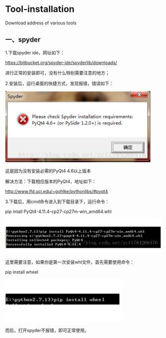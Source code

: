 # Tool-installation

Download address of various tools

## 一、spyder

1.下载spyder ide，网址如下：

https://bitbucket.org/spyder-ide/spyderlib/downloads/

进行正常的安装即可，没有什么特别需要注意的地方；

2.安装后，运行桌面的快捷方式，发现报错，错误如下：

![error](https://github.com/H-YMing/Tool-installation/blob/master/image/1.png)

这是因为没有安装必需的PyQt4 4.6以上版本

解决方法：下载相应版本的PyQt4，地址如下：

http://www.lfd.uci.edu/~gohlke/pythonlibs/#pyqt4

3.下载后，用cmd命令进入到下载目录下，运行命令：

pip intall PyQt4-4.11.4-cp27-cp27m-win_amd64.whl

![cmd](https://github.com/H-YMing/Tool-installation/blob/master/image/2.png)

这里需要注意，如果你是第一次安装whl文件，首先需要使用命令：

pip install wheel

![cmd](https://github.com/H-YMing/Tool-installation/blob/master/image/3.png)

而后，打开spyder不报错，即可正常使用。
